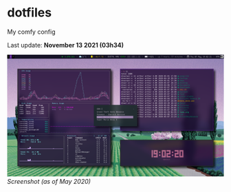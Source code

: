 # dotfiles
My comfy config

Last update: **November 13 2021 (03h34)**

![screenshot](https://github.com/arthurmassanes/dotfiles/blob/master/screenshots/sakura.png)
_Screenshot (as of May 2020)_
